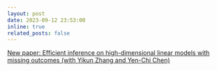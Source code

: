 ```yaml
---
layout: post
date: 2023-09-12 23:53:00
inline: true
related_posts: false
---
```


[New paper: Efficient inference on high-dimensional linear models with missing outcomes (with Yikun Zhang and Yen-Chi Chen)](https://doi.org/10.1093/jrsssb/qkad075](https://arxiv.org/abs/2309.06429)https://arxiv.org/abs/2309.06429)

